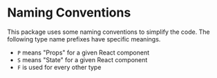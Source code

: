 # Naming Conventions

This package uses some naming conventions to simplify the code.
The following type name prefixes have specific meanings.

* `P` means "Props" for a given React component
* `S` means "State" for a given React component
* `F` is used for every other type